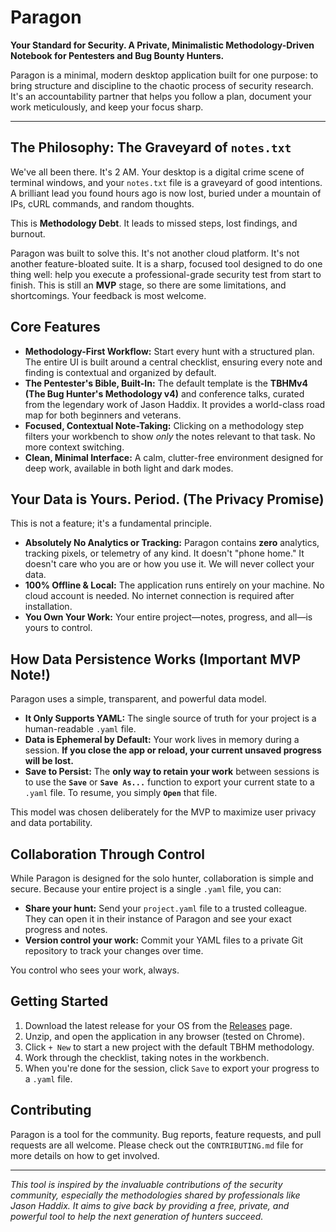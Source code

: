 # Paragon

**Your Standard for Security. A Private, Minimalistic Methodology-Driven Notebook for Pentesters and Bug Bounty Hunters.**

Paragon is a minimal, modern desktop application built for one purpose: to bring structure and discipline to the chaotic process of security research. It's an accountability partner that helps you follow a plan, document your work meticulously, and keep your focus sharp.

 

---

## The Philosophy: The Graveyard of `notes.txt`

We've all been there. It's 2 AM. Your desktop is a digital crime scene of terminal windows, and your `notes.txt` file is a graveyard of good intentions. A brilliant lead you found hours ago is now lost, buried under a mountain of IPs, cURL commands, and random thoughts.

This is **Methodology Debt**. It leads to missed steps, lost findings, and burnout.

Paragon was built to solve this. It's not another cloud platform. It's not another feature-bloated suite. It is a sharp, focused tool designed to do one thing well: help you execute a professional-grade security test from start to finish. This is still an **MVP** stage, so there are some limitations, and shortcomings. Your feedback is most welcome.

## Core Features

*   **Methodology-First Workflow:** Start every hunt with a structured plan. The entire UI is built around a central checklist, ensuring every note and finding is contextual and organized by default.
*   **The Pentester's Bible, Built-In:** The default template is the **TBHMv4 (The Bug Hunter's Methodology v4)** and conference talks, curated from the legendary work of Jason Haddix. It provides a world-class road map for both beginners and veterans.
*   **Focused, Contextual Note-Taking:** Clicking on a methodology step filters your workbench to show *only* the notes relevant to that task. No more context switching.
*   **Clean, Minimal Interface:** A calm, clutter-free environment designed for deep work, available in both light and dark modes.

## Your Data is Yours. Period. (The Privacy Promise)

This is not a feature; it's a fundamental principle.

*   **Absolutely No Analytics or Tracking:** Paragon contains **zero** analytics, tracking pixels, or telemetry of any kind. It doesn't "phone home." It doesn't care who you are or how you use it. We will never collect your data.
*   **100% Offline & Local:** The application runs entirely on your machine. No cloud account is needed. No internet connection is required after installation.
*   **You Own Your Work:** Your entire project—notes, progress, and all—is yours to control.

## How Data Persistence Works (Important MVP Note!)

Paragon uses a simple, transparent, and powerful data model.

*   **It Only Supports YAML:** The single source of truth for your project is a human-readable `.yaml` file.
*   **Data is Ephemeral by Default:** Your work lives in memory during a session. **If you close the app or reload, your current unsaved progress will be lost.**
*   **Save to Persist:** The **only way to retain your work** between sessions is to use the **`Save`** or **`Save As...`** function to export your current state to a `.yaml` file. To resume, you simply **`Open`** that file.

This model was chosen deliberately for the MVP to maximize user privacy and data portability.

## Collaboration Through Control

While Paragon is designed for the solo hunter, collaboration is simple and secure. Because your entire project is a single `.yaml` file, you can:

*   **Share your hunt:** Send your `project.yaml` file to a trusted colleague. They can open it in their instance of Paragon and see your exact progress and notes.
*   **Version control your work:** Commit your YAML files to a private Git repository to track your changes over time.

You control who sees your work, always.

## Getting Started

1.  Download the latest release for your OS from the [Releases](https://github.com/payloadartist/paragon/releases) page. 
2.  Unzip, and open the application in any browser (tested on Chrome).
3.  Click `+ New` to start a new project with the default TBHM methodology.
4.  Work through the checklist, taking notes in the workbench.
5.  When you're done for the session, click `Save` to export your progress to a `.yaml` file.

## Contributing

Paragon is a tool for the community. Bug reports, feature requests, and pull requests are all welcome. Please check out the `CONTRIBUTING.md` file for more details on how to get involved.

---

*This tool is inspired by the invaluable contributions of the security community, especially the methodologies shared by professionals like Jason Haddix. It aims to give back by providing a free, private, and powerful tool to help the next generation of hunters succeed.*